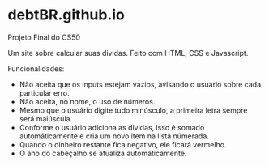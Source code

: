 # debtBR.github.io
Projeto Final do CS50

Um site sobre calcular suas dividas. Feito com HTML, CSS e Javascript.

Funcionalidades:
- Não aceita que os inputs estejam vazios, avisando o usuário sobre cada particular erro.
- Não aceita, no nome, o uso de números.
- Mesmo que o usuário digite tudo minúsculo, a primeira letra sempre será maiúscula.
- Conforme o usuário adiciona as dividas, isso é somado automáticamente e cria um novo item na lista númerada.
- Quando o dinheiro restante fica negativo, ele ficará vermelho.
- O ano do cabeçalho se atualiza automáticamente.
